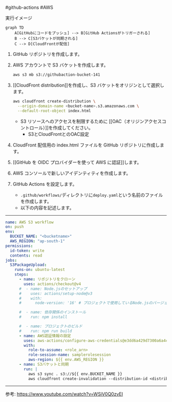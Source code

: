 #github-actions #AWS 

実行イメージ
```mermaid
graph TD
    A[GitHubにコードをプッシュ] --> B[GitHub Actionsがトリガーされる]
    B --> C[S3バケットが同期される]
    C --> D[CloudFrontが配信]
```

1. GitHub リポジトリを作成します。
2. AWS アカウントで S3 バケットを作成します。
   ```sh
   aws s3 mb s3://githubaction-bucket-141
   ```
3. [[CloudFront distribution]]を作成し、S3 バケットをオリジンとして選択します。
   ```sh
   aws cloudfront create-distribution \
     --origin-domain-name <bucket-name>.s3.amazonaws.com \
     --default-root-object index.html
   ```
   - S3 リソースへのアクセスを制限するために [[OAC（オリジンアクセスコントロール）]]を作成してください。
	   - S3とCloudFrontとのOAC設定
1. CloudFront 配信用の index.html ファイルを GitHub リポジトリに作成します。
2. [[GitHub を OIDC プロバイダーを使って AWS に認証]]します。
3. AWS コンソールで新しいアイデンティティを作成します。
4. GitHub Actions を設定します。

   - `.github/workflows/`ディレクトリに`deploy.yaml`という名前のファイルを作成します。
   - 以下の内容を記述します。

---

```yaml
name: AWS S3 workflow
on: push
env:
  BUCKET_NAME: "<bucketname>"
  AWS_REGION: "ap-south-1"
permissions:
  id-token: write
  contents: read
jobs:
  S3PackageUpload:
    runs-on: ubuntu-latest
    steps:
      - name: リポジトリをクローン
        uses: actions/checkout@v4
      #  - name: Node.jsのセットアップ
      #    uses: actions/setup-node@v3
      #    with:
      #      node-version: '16' # プロジェクトで使用しているNode.jsのバージョンに置き換えてください

      #  - name: 依存関係のインストール
      #    run: npm install

      #  - name: プロジェクトのビルド
      #    run: npm run build
      - name: AWS認証情報の設定
        uses: aws-actions/configure-aws-credentials@e3dd6a429d7300a6a4c196c26e071d42e0343502
        with:
          role-to-assume: <role_arn>
          role-session-name: samplerolesession
          aws-region: ${{ env.AWS_REGION }}
      - name: S3バケットと同期
        run: |
          aws s3 sync . s3://${{ env.BUCKET_NAME }}
          aws cloudfront create-invalidation --distribution-id <distribution_id> --paths '/*'
```

---

参考: https://www.youtube.com/watch?v=WSiV0Q0zvEI